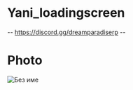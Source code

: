 # Yani_loadingscreen

--  https://discord.gg/dreamparadiserp -- 

# Photo

![Без име](https://github.com/YaniBarbayani/Yani_loadingscreen/assets/121999573/14d73efb-7806-45a4-a49c-fde10a0abd71)

